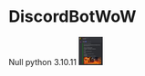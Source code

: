 # DiscordBotWoW
Null
python 3.10.11
<img src="https://github.com/a-wow/DiscordBotWoW/blob/main/IMG_20230926_101758.jpg
" height="50px">
